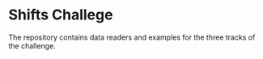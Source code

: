 # Shifts Challege

The repository contains data readers and examples for the three tracks of the challenge. 
